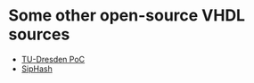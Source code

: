 # Some other open-source VHDL sources

- [TU-Dresden PoC](https://github.com/VLSI-EDA/PoC)
- [SipHash](https://github.com/pemb/siphash)